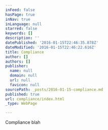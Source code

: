 ```yaml
---
inFeed: false
hasPage: true
inNav: true
inLanguage: null
starred: false
keywords: []
description: ''
datePublished: '2016-01-15T22:46:35.878Z'
dateModified: '2016-01-15T22:46:22.616Z'
title: Compliance
author: []
authors: []
publisher:
  name: null
  domain: null
  url: null
  favicon: null
sourcePath: _posts/2016-01-15-compliance.md
published: true
url: compliance/index.html
_type: WebPage

---
```

Compliance blah